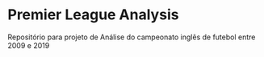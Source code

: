# Premier League Analysis
 Repositório para projeto de Análise do campeonato inglês de futebol entre 2009 e 2019

